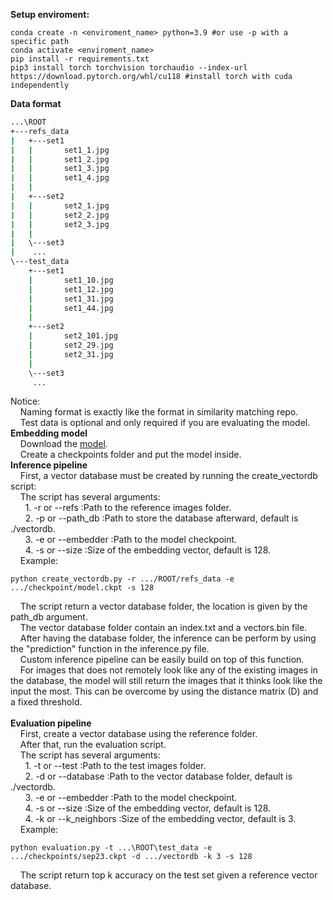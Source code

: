 **Setup enviroment:**
```
conda create -n <enviroment_name> python=3.9 #or use -p with a specific path
conda activate <enviroment_name> 
pip install -r requirements.txt
pip3 install torch torchvision torchaudio --index-url https://download.pytorch.org/whl/cu118 #install torch with cuda independently 
```
**Data format** <br>
```bash
...\ROOT
+---refs_data
|   +---set1
|   |       set1_1.jpg
|   |       set1_2.jpg
|   |       set1_3.jpg
|   |       set1_4.jpg
|   |
|   +---set2
|   |       set2_1.jpg
|   |       set2_2.jpg
|   |       set2_3.jpg
|   |
|   \---set3
|    ...
\---test_data
    +---set1
    |       set1_10.jpg
    |       set1_12.jpg
    |       set1_31.jpg
    |       set1_44.jpg
    |
    +---set2
    |       set2_101.jpg
    |       set2_29.jpg
    |       set2_31.jpg
    |
    \---set3
     ...
```
Notice: <br>
&nbsp;&nbsp;&nbsp;&nbsp;Naming format is exactly like the format in similarity matching repo. <br>
&nbsp;&nbsp;&nbsp;&nbsp;Test data is optional and only required if you are evaluating the model. <br>
**Embedding model** <br>
&nbsp;&nbsp;&nbsp;&nbsp;Download the [model](https://drive.google.com/file/d/1Wxi7Mgm5jcakCYWlS0F9MtGkkS3okhTN/view?usp=drive_link). <br>
&nbsp;&nbsp;&nbsp;&nbsp;Create a checkpoints folder and put the model inside. <br>
**Inference pipeline** <br> 
&nbsp;&nbsp;&nbsp;&nbsp;First, a vector database must be created by running the create_vectordb script: <br>
&nbsp;&nbsp;&nbsp;&nbsp;The script has several arguments: <br>
&nbsp;&nbsp;&nbsp;&nbsp;&nbsp;&nbsp;1. -r or --refs :Path to the reference images folder. <br>
&nbsp;&nbsp;&nbsp;&nbsp;&nbsp;&nbsp;2. -p or --path_db :Path to store the database afterward, default is ./vectordb. <br>
&nbsp;&nbsp;&nbsp;&nbsp;&nbsp;&nbsp;3. -e or --embedder :Path to the model checkpoint. <br>
&nbsp;&nbsp;&nbsp;&nbsp;&nbsp;&nbsp;4. -s or --size :Size of the embedding vector, default is 128. <br>
&nbsp;&nbsp;&nbsp;&nbsp;Example: <br>
```
python create_vectordb.py -r .../ROOT/refs_data -e .../checkpoint/model.ckpt -s 128
```
&nbsp;&nbsp;&nbsp;&nbsp;The script return a vector database folder, the location is given by the path_db argument. <br>
&nbsp;&nbsp;&nbsp;&nbsp;The vector database folder contain an index.txt and a vectors.bin file. <br>
&nbsp;&nbsp;&nbsp;&nbsp;After having the database folder, the inference can be perform by using the "prediction" function in the inference.py file. <br> 
&nbsp;&nbsp;&nbsp;&nbsp;Custom inference pipeline can be easily build on top of this function. <br> 
&nbsp;&nbsp;&nbsp;&nbsp;For images that does not remotely look like any of the existing images in the database, the model will still return the images that it thinks look like the input the most. This can be overcome by using the distance matrix (D) and a fixed threshold. <br>   
**Evaluation pipeline** <br> 
&nbsp;&nbsp;&nbsp;&nbsp;First, create a vector database using the reference folder. <br>
&nbsp;&nbsp;&nbsp;&nbsp;After that, run the evaluation script. <br>
&nbsp;&nbsp;&nbsp;&nbsp;The script has several arguments: <br>
&nbsp;&nbsp;&nbsp;&nbsp;&nbsp;&nbsp;1. -t or --test :Path to the test images folder. <br>
&nbsp;&nbsp;&nbsp;&nbsp;&nbsp;&nbsp;2. -d or --database :Path to the vector database folder, default is ./vectordb. <br>
&nbsp;&nbsp;&nbsp;&nbsp;&nbsp;&nbsp;3. -e or --embedder :Path to the model checkpoint. <br>
&nbsp;&nbsp;&nbsp;&nbsp;&nbsp;&nbsp;4. -s or --size :Size of the embedding vector, default is 128. <br>
&nbsp;&nbsp;&nbsp;&nbsp;&nbsp;&nbsp;4. -k or --k_neighbors :Size of the embedding vector, default is 3. <br>
&nbsp;&nbsp;&nbsp;&nbsp;Example: <br>
```
python evaluation.py -t ...\ROOT\test_data -e .../checkpoints/sep23.ckpt -d .../vectordb -k 3 -s 128
```
&nbsp;&nbsp;&nbsp;&nbsp;The script return top k accuracy on the test set given a reference vector database. <br>
